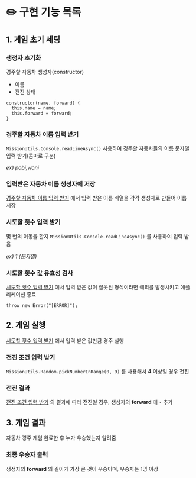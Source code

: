 # ✏️ 구현 기능 목록

## 1. 게임 초기 세팅

### 생정자 초기화

경주할 자동차 생성자(constructor)

- 이름
- 전진 상태

```
constructor(name, forward) {
  this.name = name;
  this.forward = forward;
}
```

### 경주할 자동차 이름 입력 받기

`MissionUtils.Console.readLineAsync()` 사용하여 경주할 자동차들의 이름 문자열 입력 받기(콤마로 구분)

_ex) pobi,woni_

### 입력받은 자동차 이름 생성자에 저장

[경주할 자동차 이름 입력 받기](#경주할-자동차-이름-입력-받기) 에서 입력 받은 이름 배열을 각각 생성자로 만들어 이름 저장

### 시도할 횟수 입력 받기

몇 번의 이동을 할지 `MissionUtils.Console.readLineAsync()` 를 사용하여 입력 받음

_ex) 1 (문자열)_

### 시도할 횟수 값 유효성 검사

[시도할 횟수 입력 받기](#시도할-횟수-입력-받기) 에서 입력 받은 값이 잘못된 형식이라면 예외를 발생시키고 애플리케이션 종료

```
throw new Error("[ERROR]");
```

## 2. 게임 실행

[시도할 횟수 입력 받기](#시도할-횟수-입력-받기) 에서 입력 받은 값만큼 경주 실행

### 전진 조건 입력 받기

`MissionUtils.Random.pickNumberInRange(0, 9)` 를 사용해서 **4** 이상일 경우 전진

### 전진 결과

[전진 조건 입력 받기](#전진-조건-입력-받기) 의 결과에 따라 전진일 경우,
생성자의 **forward** 에 `-` 추가

## 3. 게임 결과

자동차 경주 게임 완료한 후 누가 우승했는지 알려줌

### 최종 우승자 출력

생정자의 **forward** 의 길이가 가장 큰 것이 우승이며, 우승자는 1명 이상
